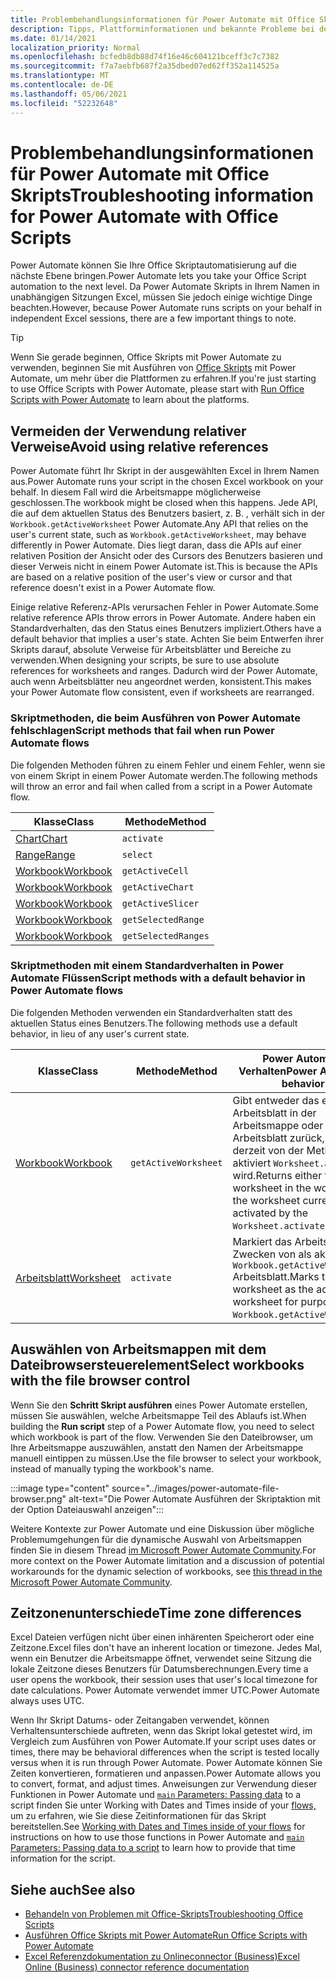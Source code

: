 ```yaml
---
title: Problembehandlungsinformationen für Power Automate mit Office Skripts
description: Tipps, Plattforminformationen und bekannte Probleme bei der Integration zwischen Office Skripts und Power Automate.
ms.date: 01/14/2021
localization_priority: Normal
ms.openlocfilehash: bcfedb8db88d74f16e46c604121bceff3c7c7382
ms.sourcegitcommit: f7a7aebfb687f2a35dbed07ed62ff352a114525a
ms.translationtype: MT
ms.contentlocale: de-DE
ms.lasthandoff: 05/06/2021
ms.locfileid: "52232648"
---
```

# <a name="troubleshooting-information-for-power-automate-with-office-scripts"></a><span data-ttu-id="fd038-103">Problembehandlungsinformationen für Power Automate mit Office Skripts</span><span class="sxs-lookup"><span data-stu-id="fd038-103">Troubleshooting information for Power Automate with Office Scripts</span></span>

<span data-ttu-id="fd038-104">Power Automate können Sie Ihre Office Skriptautomatisierung auf die nächste Ebene bringen.</span><span class="sxs-lookup"><span data-stu-id="fd038-104">Power Automate lets you take your Office Script automation to the next level.</span></span> <span data-ttu-id="fd038-105">Da Power Automate Skripts in Ihrem Namen in unabhängigen Sitzungen Excel, müssen Sie jedoch einige wichtige Dinge beachten.</span><span class="sxs-lookup"><span data-stu-id="fd038-105">However, because Power Automate runs scripts on your behalf in independent Excel sessions, there are a few important things to note.</span></span>

> [!TIP]
> <span data-ttu-id="fd038-106">Wenn Sie gerade beginnen, Office Skripts mit Power Automate zu verwenden, beginnen Sie mit Ausführen von [Office Skripts](../develop/power-automate-integration.md) mit Power Automate, um mehr über die Plattformen zu erfahren.</span><span class="sxs-lookup"><span data-stu-id="fd038-106">If you're just starting to use Office Scripts with Power Automate, please start with [Run Office Scripts with Power Automate](../develop/power-automate-integration.md) to learn about the platforms.</span></span>

## <a name="avoid-using-relative-references"></a><span data-ttu-id="fd038-107">Vermeiden der Verwendung relativer Verweise</span><span class="sxs-lookup"><span data-stu-id="fd038-107">Avoid using relative references</span></span>

<span data-ttu-id="fd038-108">Power Automate führt Ihr Skript in der ausgewählten Excel in Ihrem Namen aus.</span><span class="sxs-lookup"><span data-stu-id="fd038-108">Power Automate runs your script in the chosen Excel workbook on your behalf.</span></span> <span data-ttu-id="fd038-109">In diesem Fall wird die Arbeitsmappe möglicherweise geschlossen.</span><span class="sxs-lookup"><span data-stu-id="fd038-109">The workbook might be closed when this happens.</span></span> <span data-ttu-id="fd038-110">Jede API, die auf dem aktuellen Status des Benutzers basiert, z. B. , verhält sich in der `Workbook.getActiveWorksheet` Power Automate.</span><span class="sxs-lookup"><span data-stu-id="fd038-110">Any API that relies on the user's current state, such as `Workbook.getActiveWorksheet`, may behave differently in Power Automate.</span></span> <span data-ttu-id="fd038-111">Dies liegt daran, dass die APIs auf einer relativen Position der Ansicht oder des Cursors des Benutzers basieren und dieser Verweis nicht in einem Power Automate ist.</span><span class="sxs-lookup"><span data-stu-id="fd038-111">This is because the APIs are based on a relative position of the user's view or cursor and that reference doesn't exist in a Power Automate flow.</span></span>

<span data-ttu-id="fd038-112">Einige relative Referenz-APIs verursachen Fehler in Power Automate.</span><span class="sxs-lookup"><span data-stu-id="fd038-112">Some relative reference APIs throw errors in Power Automate.</span></span> <span data-ttu-id="fd038-113">Andere haben ein Standardverhalten, das den Status eines Benutzers impliziert.</span><span class="sxs-lookup"><span data-stu-id="fd038-113">Others have a default behavior that implies a user's state.</span></span> <span data-ttu-id="fd038-114">Achten Sie beim Entwerfen ihrer Skripts darauf, absolute Verweise für Arbeitsblätter und Bereiche zu verwenden.</span><span class="sxs-lookup"><span data-stu-id="fd038-114">When designing your scripts, be sure to use absolute references for worksheets and ranges.</span></span> <span data-ttu-id="fd038-115">Dadurch wird der Power Automate, auch wenn Arbeitsblätter neu angeordnet werden, konsistent.</span><span class="sxs-lookup"><span data-stu-id="fd038-115">This makes your Power Automate flow consistent, even if worksheets are rearranged.</span></span>

### <a name="script-methods-that-fail-when-run-power-automate-flows"></a><span data-ttu-id="fd038-116">Skriptmethoden, die beim Ausführen von Power Automate fehlschlagen</span><span class="sxs-lookup"><span data-stu-id="fd038-116">Script methods that fail when run Power Automate flows</span></span>

<span data-ttu-id="fd038-117">Die folgenden Methoden führen zu einem Fehler und einem Fehler, wenn sie von einem Skript in einem Power Automate werden.</span><span class="sxs-lookup"><span data-stu-id="fd038-117">The following methods will throw an error and fail when called from a script in a Power Automate flow.</span></span>

| <span data-ttu-id="fd038-118">Klasse</span><span class="sxs-lookup"><span data-stu-id="fd038-118">Class</span></span> | <span data-ttu-id="fd038-119">Methode</span><span class="sxs-lookup"><span data-stu-id="fd038-119">Method</span></span> |
|--|--|
| [<span data-ttu-id="fd038-120">Chart</span><span class="sxs-lookup"><span data-stu-id="fd038-120">Chart</span></span>](/javascript/api/office-scripts/excelscript/excelscript.chart) | `activate` |
| [<span data-ttu-id="fd038-121">Range</span><span class="sxs-lookup"><span data-stu-id="fd038-121">Range</span></span>](/javascript/api/office-scripts/excelscript/excelscript.range) | `select` |
| [<span data-ttu-id="fd038-122">Workbook</span><span class="sxs-lookup"><span data-stu-id="fd038-122">Workbook</span></span>](/javascript/api/office-scripts/excelscript/excelscript.workbook) | `getActiveCell` |
| [<span data-ttu-id="fd038-123">Workbook</span><span class="sxs-lookup"><span data-stu-id="fd038-123">Workbook</span></span>](/javascript/api/office-scripts/excelscript/excelscript.workbook) | `getActiveChart` |
| [<span data-ttu-id="fd038-124">Workbook</span><span class="sxs-lookup"><span data-stu-id="fd038-124">Workbook</span></span>](/javascript/api/office-scripts/excelscript/excelscript.workbook) | `getActiveSlicer` |
| [<span data-ttu-id="fd038-125">Workbook</span><span class="sxs-lookup"><span data-stu-id="fd038-125">Workbook</span></span>](/javascript/api/office-scripts/excelscript/excelscript.workbook) | `getSelectedRange` |
| [<span data-ttu-id="fd038-126">Workbook</span><span class="sxs-lookup"><span data-stu-id="fd038-126">Workbook</span></span>](/javascript/api/office-scripts/excelscript/excelscript.workbook) | `getSelectedRanges` |

### <a name="script-methods-with-a-default-behavior-in-power-automate-flows"></a><span data-ttu-id="fd038-127">Skriptmethoden mit einem Standardverhalten in Power Automate Flüssen</span><span class="sxs-lookup"><span data-stu-id="fd038-127">Script methods with a default behavior in Power Automate flows</span></span>

<span data-ttu-id="fd038-128">Die folgenden Methoden verwenden ein Standardverhalten statt des aktuellen Status eines Benutzers.</span><span class="sxs-lookup"><span data-stu-id="fd038-128">The following methods use a default behavior, in lieu of any user's current state.</span></span>

| <span data-ttu-id="fd038-129">Klasse</span><span class="sxs-lookup"><span data-stu-id="fd038-129">Class</span></span> | <span data-ttu-id="fd038-130">Methode</span><span class="sxs-lookup"><span data-stu-id="fd038-130">Method</span></span> | <span data-ttu-id="fd038-131">Power Automate Verhalten</span><span class="sxs-lookup"><span data-stu-id="fd038-131">Power Automate behavior</span></span> |
|--|--|--|
| [<span data-ttu-id="fd038-132">Workbook</span><span class="sxs-lookup"><span data-stu-id="fd038-132">Workbook</span></span>](/javascript/api/office-scripts/excelscript/excelscript.workbook) | `getActiveWorksheet` | <span data-ttu-id="fd038-133">Gibt entweder das erste Arbeitsblatt in der Arbeitsmappe oder das Arbeitsblatt zurück, das derzeit von der Methode aktiviert `Worksheet.activate` wird.</span><span class="sxs-lookup"><span data-stu-id="fd038-133">Returns either the first worksheet in the workbook or the worksheet currently activated by the `Worksheet.activate` method.</span></span> |
| [<span data-ttu-id="fd038-134">Arbeitsblatt</span><span class="sxs-lookup"><span data-stu-id="fd038-134">Worksheet</span></span>](/javascript/api/office-scripts/excelscript/excelscript.worksheet) | `activate` | <span data-ttu-id="fd038-135">Markiert das Arbeitsblatt zu Zwecken von als aktives `Workbook.getActiveWorksheet` Arbeitsblatt.</span><span class="sxs-lookup"><span data-stu-id="fd038-135">Marks the worksheet as the active worksheet for purposes of `Workbook.getActiveWorksheet`.</span></span> |

## <a name="select-workbooks-with-the-file-browser-control"></a><span data-ttu-id="fd038-136">Auswählen von Arbeitsmappen mit dem Dateibrowsersteuerelement</span><span class="sxs-lookup"><span data-stu-id="fd038-136">Select workbooks with the file browser control</span></span>

<span data-ttu-id="fd038-137">Wenn Sie den **Schritt Skript ausführen** eines Power Automate erstellen, müssen Sie auswählen, welche Arbeitsmappe Teil des Ablaufs ist.</span><span class="sxs-lookup"><span data-stu-id="fd038-137">When building the **Run script** step of a Power Automate flow, you need to select which workbook is part of the flow.</span></span> <span data-ttu-id="fd038-138">Verwenden Sie den Dateibrowser, um Ihre Arbeitsmappe auszuwählen, anstatt den Namen der Arbeitsmappe manuell eintippen zu müssen.</span><span class="sxs-lookup"><span data-stu-id="fd038-138">Use the file browser to select your workbook, instead of manually typing the workbook's name.</span></span>

:::image type="content" source="../images/power-automate-file-browser.png" alt-text="Die Power Automate Ausführen der Skriptaktion mit der Option Dateiauswahl anzeigen":::

<span data-ttu-id="fd038-140">Weitere Kontexte zur Power Automate und eine Diskussion über mögliche Problemumgehungen für die dynamische Auswahl von Arbeitsmappen finden Sie in diesem Thread [im Microsoft Power Automate Community](https://powerusers.microsoft.com/t5/Power-Automate-Ideas/Allow-for-dynamic-quot-file-quot-value-for-excel-quot-get-a-row/idi-p/103091#).</span><span class="sxs-lookup"><span data-stu-id="fd038-140">For more context on the Power Automate limitation and a discussion of potential workarounds for the dynamic selection of workbooks, see [this thread in the Microsoft Power Automate Community](https://powerusers.microsoft.com/t5/Power-Automate-Ideas/Allow-for-dynamic-quot-file-quot-value-for-excel-quot-get-a-row/idi-p/103091#).</span></span>

## <a name="time-zone-differences"></a><span data-ttu-id="fd038-141">Zeitzonenunterschiede</span><span class="sxs-lookup"><span data-stu-id="fd038-141">Time zone differences</span></span>

<span data-ttu-id="fd038-142">Excel Dateien verfügen nicht über einen inhärenten Speicherort oder eine Zeitzone.</span><span class="sxs-lookup"><span data-stu-id="fd038-142">Excel files don't have an inherent location or timezone.</span></span> <span data-ttu-id="fd038-143">Jedes Mal, wenn ein Benutzer die Arbeitsmappe öffnet, verwendet seine Sitzung die lokale Zeitzone dieses Benutzers für Datumsberechnungen.</span><span class="sxs-lookup"><span data-stu-id="fd038-143">Every time a user opens the workbook, their session uses that user's local timezone for date calculations.</span></span> <span data-ttu-id="fd038-144">Power Automate verwendet immer UTC.</span><span class="sxs-lookup"><span data-stu-id="fd038-144">Power Automate always uses UTC.</span></span>

<span data-ttu-id="fd038-145">Wenn Ihr Skript Datums- oder Zeitangaben verwendet, können Verhaltensunterschiede auftreten, wenn das Skript lokal getestet wird, im Vergleich zum Ausführen von Power Automate.</span><span class="sxs-lookup"><span data-stu-id="fd038-145">If your script uses dates or times, there may be behavioral differences when the script is tested locally versus when it is run through Power Automate.</span></span> <span data-ttu-id="fd038-146">Power Automate können Sie Zeiten konvertieren, formatieren und anpassen.</span><span class="sxs-lookup"><span data-stu-id="fd038-146">Power Automate allows you to convert, format, and adjust times.</span></span> <span data-ttu-id="fd038-147">Anweisungen zur Verwendung dieser Funktionen in Power Automate und [ `main` Parameters: Passing data](../develop/power-automate-integration.md#main-parameters-passing-data-to-a-script) to a script finden Sie unter Working with Dates and Times inside of your [flows,](https://flow.microsoft.com/blog/working-with-dates-and-times/) um zu erfahren, wie Sie diese Zeitinformationen für das Skript bereitstellen.</span><span class="sxs-lookup"><span data-stu-id="fd038-147">See [Working with Dates and Times inside of your flows](https://flow.microsoft.com/blog/working-with-dates-and-times/) for instructions on how to use those functions in Power Automate and [`main` Parameters: Passing data to a script](../develop/power-automate-integration.md#main-parameters-passing-data-to-a-script) to learn how to provide that time information for the script.</span></span>

## <a name="see-also"></a><span data-ttu-id="fd038-148">Siehe auch</span><span class="sxs-lookup"><span data-stu-id="fd038-148">See also</span></span>

- [<span data-ttu-id="fd038-149">Behandeln von Problemen mit Office-Skripts</span><span class="sxs-lookup"><span data-stu-id="fd038-149">Troubleshooting Office Scripts</span></span>](troubleshooting.md)
- [<span data-ttu-id="fd038-150">Ausführen Office Skripts mit Power Automate</span><span class="sxs-lookup"><span data-stu-id="fd038-150">Run Office Scripts with Power Automate</span></span>](../develop/power-automate-integration.md)
- [<span data-ttu-id="fd038-151">Excel Referenzdokumentation zu Onlineconnector (Business)</span><span class="sxs-lookup"><span data-stu-id="fd038-151">Excel Online (Business) connector reference documentation</span></span>](/connectors/excelonlinebusiness/)
